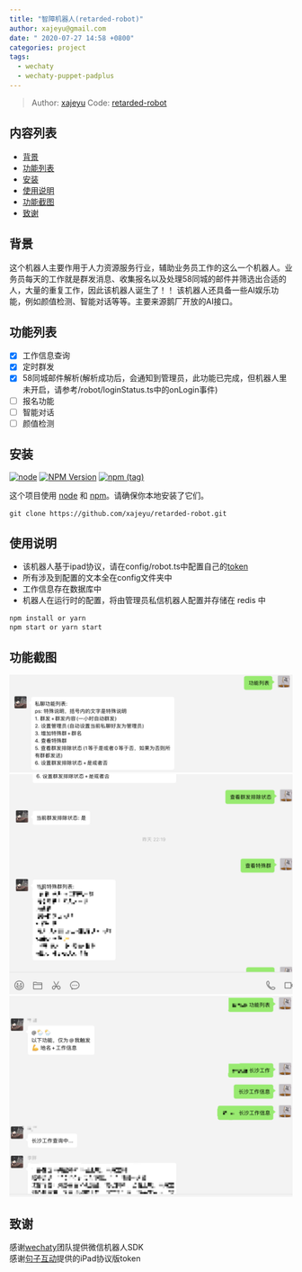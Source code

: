 ```yaml
---
title: "智障机器人(retarded-robot)"
author: xajeyu@gmail.com
date: " 2020-07-27 14:58 +0800"
categories: project
tags:
  - wechaty
  - wechaty-puppet-padplus
---
```


> Author: [xajeyu](https://github.com/xajeyu)
> Code: [retarded-robot](https://github.com/xajeyu/retarded-robot)

## 内容列表

- [背景](#背景)
- [功能列表](#功能列表)
- [安装](#安装)
- [使用说明](#使用说明)
- [功能截图](#功能截图)
- [致谢](#致谢)

## 背景

这个机器人主要作用于人力资源服务行业，辅助业务员工作的这么一个机器人。业务员每天的工作就是群发消息、收集报名以及处理58同城的邮件并筛选出合适的人，大量的重复工作，因此该机器人诞生了！！
该机器人还具备一些AI娱乐功能，例如颜值检测、智能对话等等。主要来源鹅厂开放的AI接口。

## 功能列表

- [x] 工作信息查询
- [x] 定时群发
- [X] 58同城邮件解析(解析成功后，会通知到管理员，此功能已完成，但机器人里未开启，请参考/robot/loginStatus.ts中的onLogin事件)
- [ ] 报名功能
- [ ] 智能对话
- [ ] 颜值检测

## 安装

[![node](https://img.shields.io/node/v/wechaty.svg?maxAge=604800)](https://nodejs.org/)
[![NPM Version](https://img.shields.io/npm/v/wechaty?color=brightgreen&label=wechaty%40latest)](https://www.npmjs.com/package/wechaty)
[![npm (tag)](https://img.shields.io/npm/v/wechaty/next?color=yellow&label=wechaty%40next)](https://www.npmjs.com/package/wechaty?activeTab=versions)

这个项目使用 [node](http://nodejs.org) 和 [npm](https://npmjs.com)。请确保你本地安装了它们。

```shell script
git clone https://github.com/xajeyu/retarded-robot.git
```

## 使用说明

- 该机器人基于ipad协议，请在config/robot.ts中配置自己的[token](https://github.com/juzibot/Welcome/wiki/Everything-about-Wechaty)
- 所有涉及到配置的文本全在config文件夹中
- 工作信息存在数据库中
- 机器人在运行时的配置，将由管理员私信机器人配置并存储在 redis 中

```shell script
npm install or yarn
npm start or yarn start
```

## 功能截图

![管理员配置端](/assets/2020/retarded-robot/private-menu.png)
![管理员配置端-1](/assets/2020/retarded-robot/private-feat.png)
![群里工作信息查询](/assets/2020/retarded-robot/room-feat.png)

## 致谢

感谢[wechaty](https://github.com/wechaty/wechaty)团队提供微信机器人SDK  
感谢[句子互动](https://www.juzibot.com/)提供的iPad协议版token
